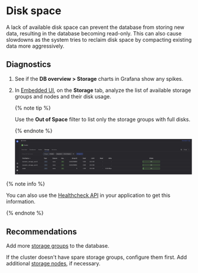 # Disk space

A lack of available disk space can prevent the database from storing new data, resulting in the database becoming read-only. This can also cause slowdowns as the system tries to reclaim disk space by compacting existing data more aggressively.

## Diagnostics

<!-- TODO: Mention the limits metric, if it's operational -->

1. See if the **DB overview > Storage** charts in Grafana show any spikes.

1. In [Embedded UI](../../../../reference/embedded-ui/index.md), on the **Storage** tab, analyze the list of available storage groups and nodes and their disk usage.

    {% note tip %}

    Use the **Out of Space** filter to list only the storage groups with full disks.

    {% endnote %}

    ![](_assets/storage-groups-disk-space.png)

{% note info %}

You can also use the [Healthcheck API](../../../../reference/ydb-sdk/health-check-api.md) in your application to get this information.

{% endnote %}



## Recommendations

Add more [storage groups](../../../../concepts/glossary.md#storage-group) to the database.

If the cluster doesn't have spare storage groups, configure them first. Add additional [storage nodes](../../../../concepts/glossary.md#storage-node), if necessary.
